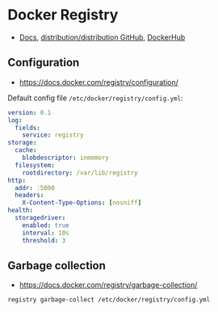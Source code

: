 # Docker Registry

* [Docs](https://docs.docker.com/registry/), [distribution/distribution GitHub](https://github.com/distribution/distribution), [DockerHub](https://hub.docker.com/_/registry)

## Configuration

* <https://docs.docker.com/registry/configuration/>

Default config file `/etc/docker/registry/config.yml`:

```yaml
version: 0.1
log:
  fields:
    service: registry
storage:
  cache:
    blobdescriptor: inmemory
  filesystem:
    rootdirectory: /var/lib/registry
http:
  addr: :5000
  headers:
    X-Content-Type-Options: [nosniff]
health:
  storagedriver:
    enabled: true
    interval: 10s
    threshold: 3
```

## Garbage collection

* <https://docs.docker.com/registry/garbage-collection/>

`registry garbage-collect /etc/docker/registry/config.yml`